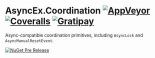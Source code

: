 # AsyncEx.Coordination [![AppVeyor](https://img.shields.io/appveyor/ci/StephenCleary/AsyncEx-Coordination.svg?style=plastic)](https://ci.appveyor.com/project/StephenCleary/AsyncEx-Coordination) [![Coveralls](https://img.shields.io/coveralls/StephenCleary/AsyncEx.Coordination.svg?style=plastic)](https://coveralls.io/r/StephenCleary/AsyncEx.Coordination) [![Gratipay](https://img.shields.io/gratipay/StephenCleary.svg?style=plastic)](https://gratipay.com/StephenCleary)

Async-compatible coordination primitives, including `AsyncLock` and `AsyncManualResetEvent`.

[![NuGet Pre Release](https://img.shields.io/nuget/vpre/Nito.AsyncEx.Coordination.svg?style=plastic)](https://www.nuget.org/packages/Nito.AsyncEx.Coordination/)
